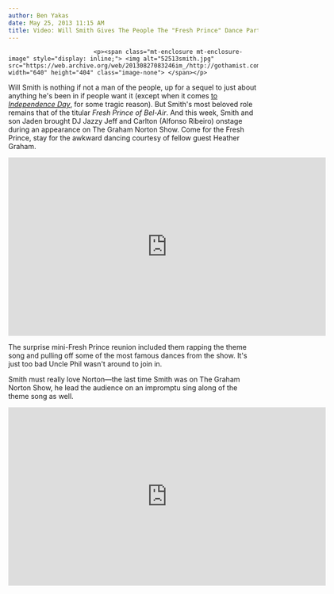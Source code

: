 ```yaml
---
author: Ben Yakas
date: May 25, 2013 11:15 AM
title: Video: Will Smith Gives The People The "Fresh Prince" Dance Party Reunion They Crave
---
```



                            
                            
                            
                            <p><span class="mt-enclosure mt-enclosure-image" style="display: inline;"> <img alt="52513smith.jpg" src="https://web.archive.org/web/20130827083246im_/http://gothamist.com/attachments/byakas/52513smith.jpg" width="640" height="404" class="image-none"> </span></p>

<p>Will Smith is nothing if not a man of the people, up for a sequel to just about anything he&apos;s been in if people want it (except when it comes <a href="https://web.archive.org/web/20130827083246/http://insidemovies.ew.com/2013/03/27/will-smith-independence-day-sequels/">to <em>Independence Day</em></a>, for some tragic reason). But Smith&apos;s most beloved role remains that of the titular <em>Fresh Prince of Bel-Air</em>. And this week, Smith and son Jaden brought DJ Jazzy Jeff and Carlton (Alfonso Ribeiro) onstage during an appearance on The Graham Norton Show. Come for the Fresh Prince, stay for the awkward dancing courtesy of fellow guest Heather Graham.</p>

<p><iframe width="640" height="360" src="https://web.archive.org/web/20130827083246if_/http://www.youtube.com/embed/ZwS14TiO7Pk" frameborder="0" allowfullscreen></iframe></p>

<p>The surprise mini-Fresh Prince reunion included them rapping the theme song and pulling off some of the most famous dances from the show. It&apos;s just too bad Uncle Phil wasn&apos;t around to join in.</p>

<p>Smith must really love Norton&#x2014;the last time Smith was on The Graham Norton Show, he lead the audience on an impromptu sing along of the theme song as well.</p>

<p><iframe width="640" height="360" src="https://web.archive.org/web/20130827083246if_/http://www.youtube.com/embed/hFjwbKMlmF4" frameborder="0" allowfullscreen></iframe></p>
                            
                            
                            